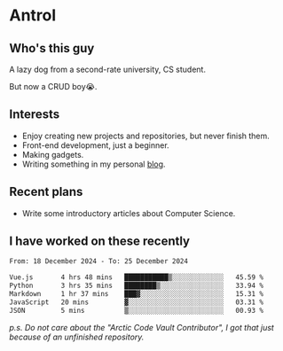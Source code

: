 # Antrol

## Who's this guy

A lazy dog from a second-rate university, CS student.

But now a CRUD boy😭.

## Interests

* Enjoy creating new projects and repositories, but never finish them.
* Front-end development, just a beginner.
* Making gadgets.
* Writing something in my personal [blog](https://blog.antrol.xyz/).

## Recent plans

* Write some introductory articles about Computer Science.

<!--
* Try to develop a website for [Anime4KCPP](https://github.com/TianZerL/Anime4KCPP).
* Develop a Markdown renderer which user can customize its css, of course it is GUI-based.~~(If I could finish  it before getting bored)~~
* Work with my [teammates](https://github.com/SWJTU-Lazy-Dogs).
* Find something interests me, as a hobby after finishing my ~~boring~~ homework.
-->

## I have worked on these recently

<!--START_SECTION:waka-->

```txt
From: 18 December 2024 - To: 25 December 2024

Vue.js       4 hrs 48 mins   ███████████▒░░░░░░░░░░░░░   45.59 %
Python       3 hrs 35 mins   ████████▒░░░░░░░░░░░░░░░░   33.94 %
Markdown     1 hr 37 mins    ███▓░░░░░░░░░░░░░░░░░░░░░   15.31 %
JavaScript   20 mins         ▓░░░░░░░░░░░░░░░░░░░░░░░░   03.31 %
JSON         5 mins          ▒░░░░░░░░░░░░░░░░░░░░░░░░   00.93 %
```

<!--END_SECTION:waka-->

*p.s.  Do not care about the "Arctic Code Vault Contributor", I got that just because of an unfinished repository.*

<!--
**qzmlgfj/qzmlgfj** is a ✨ _special_ ✨ repository because its `README.md` (this file) appears on your GitHub profile.

Here are some ideas to get you started:

- 🔭 I’m currently working on ...
- 🌱 I’m currently learning ...
- 👯 I’m looking to collaborate on ...
- 🤔 I’m looking for help with ...
- 💬 Ask me about ...
- 📫 How to reach me: ...
- 😄 Pronouns: ...
- ⚡ Fun fact: ...
-->
